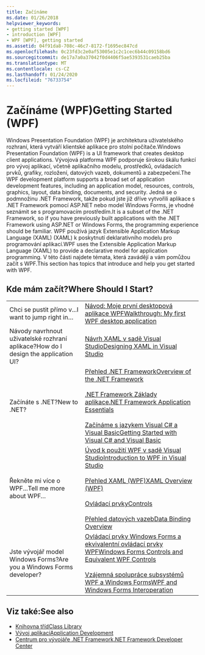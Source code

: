 ```yaml
---
title: Začínáme
ms.date: 01/26/2018
helpviewer_keywords:
- getting started [WPF]
- introduction [WPF]
- WPF [WPF], getting started
ms.assetid: 04f91da8-708c-46c7-8172-f1695ec847cd
ms.openlocfilehash: 0c23fd3c2e0af53005e1c2c1cec6b44c09158bd6
ms.sourcegitcommit: de17a7a0a37042f0d4406f5ae5393531caeb25ba
ms.translationtype: MT
ms.contentlocale: cs-CZ
ms.lasthandoff: 01/24/2020
ms.locfileid: "76733754"
---
```

# <a name="getting-started-wpf"></a><span data-ttu-id="55a7e-102">Začínáme (WPF)</span><span class="sxs-lookup"><span data-stu-id="55a7e-102">Getting Started (WPF)</span></span>
<span data-ttu-id="55a7e-103">Windows Presentation Foundation (WPF) je architektura uživatelského rozhraní, která vytváří klientské aplikace pro stolní počítače.</span><span class="sxs-lookup"><span data-stu-id="55a7e-103">Windows Presentation Foundation (WPF) is a UI framework that creates desktop client applications.</span></span> <span data-ttu-id="55a7e-104">Vývojová platforma WPF podporuje širokou škálu funkcí pro vývoj aplikací, včetně aplikačního modelu, prostředků, ovládacích prvků, grafiky, rozložení, datových vazeb, dokumentů a zabezpečení.</span><span class="sxs-lookup"><span data-stu-id="55a7e-104">The WPF development platform supports a broad set of application development features, including an application model, resources, controls, graphics, layout, data binding, documents, and security.</span></span> <span data-ttu-id="55a7e-105">Jedná se o podmnožinu .NET Framework, takže pokud jste již dříve vytvořili aplikace s .NET Framework pomocí ASP.NET nebo model Windows Forms, je vhodné seznámit se s programovacím prostředím.</span><span class="sxs-lookup"><span data-stu-id="55a7e-105">It is a subset of the .NET Framework, so if you have previously built applications with the .NET Framework using ASP.NET or Windows Forms, the programming experience should be familiar.</span></span> <span data-ttu-id="55a7e-106">WPF používá jazyk Extensible Application Markup Language (XAML) (XAML) k poskytnutí deklarativního modelu pro programování aplikací.</span><span class="sxs-lookup"><span data-stu-id="55a7e-106">WPF uses the Extensible Application Markup Language (XAML) to provide a declarative model for application programming.</span></span> <span data-ttu-id="55a7e-107">V této části najdete témata, která zavádějí a vám pomůžou začít s WPF.</span><span class="sxs-lookup"><span data-stu-id="55a7e-107">This section has topics that introduce and help you get started with WPF.</span></span>  
  
## <a name="where-should-i-start"></a><span data-ttu-id="55a7e-108">Kde mám začít?</span><span class="sxs-lookup"><span data-stu-id="55a7e-108">Where Should I Start?</span></span>  
  
|||  
|-|-|  
|<span data-ttu-id="55a7e-109">Chci se pustit přímo v...</span><span class="sxs-lookup"><span data-stu-id="55a7e-109">I want to jump right in…</span></span>|[<span data-ttu-id="55a7e-110">Návod: Moje první desktopová aplikace WPF</span><span class="sxs-lookup"><span data-stu-id="55a7e-110">Walkthrough: My first WPF desktop application</span></span>](walkthrough-my-first-wpf-desktop-application.md)|  
|<span data-ttu-id="55a7e-111">Návody navrhnout uživatelské rozhraní aplikace?</span><span class="sxs-lookup"><span data-stu-id="55a7e-111">How do I design the application UI?</span></span>|[<span data-ttu-id="55a7e-112">Návrh XAML v sadě Visual Studio</span><span class="sxs-lookup"><span data-stu-id="55a7e-112">Designing XAML in Visual Studio</span></span>](/visualstudio/designers/designing-xaml-in-visual-studio)|  
|<span data-ttu-id="55a7e-113">Začínáte s .NET?</span><span class="sxs-lookup"><span data-stu-id="55a7e-113">New to .NET?</span></span>|[<span data-ttu-id="55a7e-114">Přehled .NET Framework</span><span class="sxs-lookup"><span data-stu-id="55a7e-114">Overview of the .NET Framework</span></span>](../../get-started/overview.md)<br /><br /> [<span data-ttu-id="55a7e-115">.NET Framework Základy aplikace</span><span class="sxs-lookup"><span data-stu-id="55a7e-115">.NET Framework Application Essentials</span></span>](../../../standard/application-essentials.md)<br /><br /> [<span data-ttu-id="55a7e-116">Začínáme s jazykem Visual C# a Visual Basic</span><span class="sxs-lookup"><span data-stu-id="55a7e-116">Getting Started with Visual C# and Visual Basic</span></span>](/visualstudio/ide/quickstart-visual-basic-console)|  
|<span data-ttu-id="55a7e-117">Řekněte mi více o WPF...</span><span class="sxs-lookup"><span data-stu-id="55a7e-117">Tell me more about WPF…</span></span>|[<span data-ttu-id="55a7e-118">Úvod k použití WPF v sadě Visual Studio</span><span class="sxs-lookup"><span data-stu-id="55a7e-118">Introduction to WPF in Visual Studio</span></span>](introduction-to-wpf-in-vs.md)<br /><br /> [<span data-ttu-id="55a7e-119">Přehled XAML (WPF)</span><span class="sxs-lookup"><span data-stu-id="55a7e-119">XAML Overview (WPF)</span></span>](../advanced/xaml-overview-wpf.md)<br /><br /> [<span data-ttu-id="55a7e-120">Ovládací prvky</span><span class="sxs-lookup"><span data-stu-id="55a7e-120">Controls</span></span>](../controls/index.md)<br /><br /> [<span data-ttu-id="55a7e-121">Přehled datových vazeb</span><span class="sxs-lookup"><span data-stu-id="55a7e-121">Data Binding Overview</span></span>](../../../desktop-wpf/data/data-binding-overview.md)|  
|<span data-ttu-id="55a7e-122">Jste vývojář model Windows Forms?</span><span class="sxs-lookup"><span data-stu-id="55a7e-122">Are you a Windows Forms developer?</span></span>|[<span data-ttu-id="55a7e-123">Ovládací prvky Windows Forms a ekvivalentní ovládací prvky WPF</span><span class="sxs-lookup"><span data-stu-id="55a7e-123">Windows Forms Controls and Equivalent WPF Controls</span></span>](../advanced/windows-forms-controls-and-equivalent-wpf-controls.md)<br /><br /> [<span data-ttu-id="55a7e-124">Vzájemná spolupráce subsystémů WPF a Windows Forms</span><span class="sxs-lookup"><span data-stu-id="55a7e-124">WPF and Windows Forms Interoperation</span></span>](../advanced/wpf-and-windows-forms-interoperation.md)|  
  
## <a name="see-also"></a><span data-ttu-id="55a7e-125">Viz také:</span><span class="sxs-lookup"><span data-stu-id="55a7e-125">See also</span></span>

- [<span data-ttu-id="55a7e-126">Knihovna tříd</span><span class="sxs-lookup"><span data-stu-id="55a7e-126">Class Library</span></span>](../class-library-wpf.md)
- [<span data-ttu-id="55a7e-127">Vývoj aplikací</span><span class="sxs-lookup"><span data-stu-id="55a7e-127">Application Development</span></span>](../app-development/index.md)
- [<span data-ttu-id="55a7e-128">Centrum pro vývojáře .NET Framework</span><span class="sxs-lookup"><span data-stu-id="55a7e-128">.NET Framework Developer Center</span></span>](https://www.microsoft.com/net)
